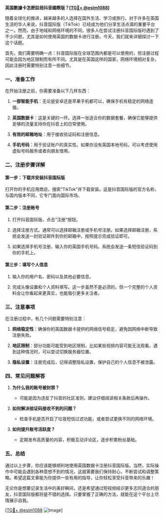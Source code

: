 **英国數據卡怎麽註冊抖音國際版？[[TG💪+ @esim1088](https://t.me/s/esim1088)]**

随着全球化的推进，越来越多的人选择在国外生活、学习或旅行。对于许多在英国生活的华人来说，抖音国际版（TikTok）已经成为他们分享生活点滴的重要平台之一。然而，由于地域和网络环境的不同，很多人在尝试注册抖音国际版时遇到了不少问题，尤其是如何使用英国的数据卡进行注册。今天，我们就来详细探讨一下这个话题。

首先，我们需要明确一点：抖音国际版在全球范围内都是可以使用的，但注册过程可能会因为地区限制而有所不同。尤其是在英国这样的国家，网络环境相对复杂，因此注册时需要特别注意一些细节。

### 一、准备工作

在开始注册之前，你需要准备以下几样东西：

1. **一部智能手机**：无论是安卓还是苹果手机都可以，确保手机有稳定的网络连接。
   
2. **英国数据卡**：这是关键的一环。选择一张适合你的数据套餐，确保它能够提供足够的流量支持你在抖音上的日常使用。

3. **有效的邮箱地址**：用于接收验证码和注册信息。

4. **手机号码**：用于验证账户的真实性。如果你没有英国本地号码，可以考虑使用虚拟号码服务或者向朋友借用。

### 二、注册步骤详解

#### 第一步：下载并安装抖音国际版

打开你的手机应用商店，搜索“TikTok”并下载安装。这是抖音国际版的官方名称，与国内版本不同，它专门面向国际市场。

#### 第二步：注册账号

1. 打开抖音国际版，点击“注册”按钮。

2. 选择注册方式。通常可以选择邮箱注册或手机号注册。如果选择邮箱注册，系统会发送一封验证邮件到你的邮箱中，按照提示完成验证即可。

3. 如果选择手机号注册，输入你的英国手机号码。系统会发送一条短信验证码到你的手机上。

#### 第三步：填写个人信息

1. 输入你的用户名、密码以及其他必要信息。

2. 完成头像设置和个人资料填写。这一步虽然不是必须的，但一个完整的个人资料会让你看起来更真实，也能吸引更多关注者。

### 三、注意事项

在注册过程中，有几个问题需要特别注意：

1. **网络稳定性**：确保你的英国数据卡提供的网络信号稳定，避免因网络中断导致注册失败。

2. **地区限制**：部分功能可能受到地区限制，比如某些视频内容可能无法观看。遇到这种情况时，可以尝试切换服务器位置。

3. **隐私设置**：注册完成后，记得调整隐私设置，保护自己的个人信息不被泄露。

### 四、常见问题解答

1. **为什么我的账号被封禁？**
   - 可能是因为违反了抖音的社区准则，建议仔细阅读相关条款后再操作。

2. **如何解决验证码接收不到的问题？**
   - 检查手机是否开启了垃圾短信过滤功能，或者尝试更换不同的网络环境。

3. **如何提升账号活跃度？**
   - 定期发布高质量的内容，积极互动评论区，逐步积累粉丝基础。

### 五、总结

通过以上步骤，你应该能够顺利地使用英国数据卡注册抖音国际版。当然，实际操作中可能会遇到各种意想不到的情况，这就需要我们保持耐心，不断尝试和调整策略。希望这篇文章能为你提供一些有用的指导，让你轻松享受抖音带来的乐趣！

无论你是想要记录生活中的美好瞬间，还是希望通过短视频结识更多志同道合的朋友，抖音国际版都将是不错的选择。只要掌握了正确的方法，就能在这个平台上尽情展示自我。

[[TG💪+ @esim1088](https://t.me/s/esim1088) ![Image](https://i.postimg.cc/4NQfJmqS/Snipaste-2025-05-13-00-14-12.png)]